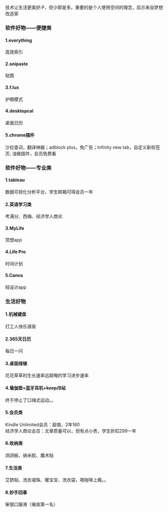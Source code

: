 技术让生活更美好:P，但少即是多。重要的是个人使用空间的理念，启示来自梦想改造家
### 软件好物——便捷类
#### 1.everything
高效索引
#### 2.snipaste
贴图
#### 3.f.lux
护眼模式
#### 4.desktopcal
桌面日历
#### 5.chrome插件
沙拉查词，翻译神器；adblock plus，免广告；Infinity new tab，自定义新标签页; 油猴插件，会员免费看
### 软件好物——专业类
#### 1.tableau
数据可视化分析平台，学生邮箱可得会员一年
#### 2.英语学习类
考满分、西梅、经济学人商论
#### 3.MyLife
冥想app
#### 4.Life Pro
时间计划
#### 5.Canva
轻设计app
### 生活好物
#### 1.机械键盘
打工人快乐源泉
#### 2.365天日历
每日一问
#### 3.桌面绿植
花花草草的生长速率远超俺的学习进步速率
#### 4.瑜伽垫+蓝牙耳机+keep/B站
终于停止了口嗨式运动。。
#### 5.会员类
Kindle Unlimited会员：超值，2年160  
经济学人商论会员：文章质量可以，但有点小贵，学生折扣299一年
#### 6.收纳类
洞洞板、纳米胶、魔术贴
#### 7.生活类
艾脐贴、洗衣凝珠、暖宝宝、洗衣袋，喝咖啡上瘾。。
#### 8.妙手回春
柴银口服液（催痰第一名）  

